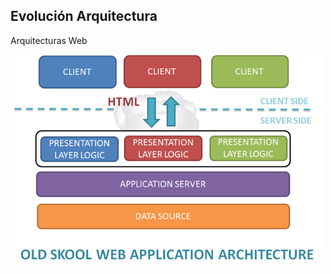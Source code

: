 ##  Evolución Arquitectura

Arquitecturas Web

<img src="../images/web01.png" alt="3 tier architecture" style="width: 500px;"/>